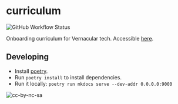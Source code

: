 # curriculum

![GitHub Workflow Status](https://img.shields.io/github/workflow/status/Vernacular-ai/curriculum/docs?style=flat-square)

Onboarding curriculum for Vernacular tech. Accessible [here](https://skit-ai.github.io/curriculum/).

## Developing

- Install [poetry][poetry-install].
- Run `poetry install` to install dependencies.
- Run it locally: `poetry run mkdocs serve --dev-addr 0.0.0.0:9000`

[poetry-install]: https://python-poetry.org/docs/#installation


![cc-by-nc-sa](https://licensebuttons.net/l/by-nc-sa/4.0/88x31.png)
